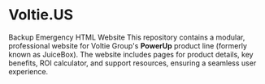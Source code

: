 # Voltie.US 
Backup Emergency HTML Website
This repository contains a modular, professional website for Voltie Group's **PowerUp** product line (formerly known as JuiceBox). The website includes pages for product details, key benefits, ROI calculator, and support resources, ensuring a seamless user experience.
